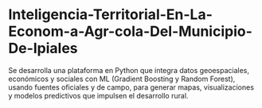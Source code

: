 # Inteligencia-Territorial-En-La-Econom-a-Agr-cola-Del-Municipio-De-Ipiales
Se desarrolla una plataforma en Python que integra datos geoespaciales, económicos y sociales con ML (Gradient Boosting y Random Forest), usando fuentes oficiales y de campo, para generar mapas, visualizaciones y modelos predictivos que impulsen el desarrollo rural.
